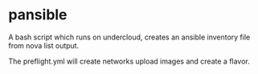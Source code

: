 # pansible
A bash script which runs on undercloud, creates an ansible inventory file from nova list output.

The preflight.yml will create networks upload images and create a flavor.

